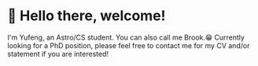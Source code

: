 #  :wave: Hello there, welcome!

I'm Yufeng, an Astro/CS student. You can also call me Brook.:grin:
Currently looking for a PhD position, please feel free to contact me for my CV and/or statement if you are interested!
